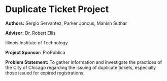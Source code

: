 <h1>Duplicate Ticket Project</h1>
<p><b>Authors:</b> Sergio Servantez, Parker Joncus, Manish Suthar</p>
<p><b>Advisor:</b> Dr. Robert Ellis</p>
<p>Illinois Institute of Technology</p>
<p><b>Project Sponsor:</b> ProPublica</p>
<p></p>
<p><b>Problem Statement:</b> To gather information and investigate the practices of the City of Chicago regarding the issuing of duplicate tickets, especially those issued for expired registrations.</p>
